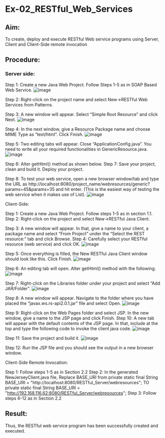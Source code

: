 # Ex-02_RESTful_Web_Services
## Aim:

To create, deploy and execute RESTful Web service programs using Server, Client and Client-Side remote invocation
## Procedure:

### Server side:
Step 1: Create a new Java Web Project. Follow Steps 1-5 as in SOAP Based Web Service.
![image](https://github.com/karthika28112004/Ex-02_RESTful_Web_Services/assets/128035087/5622815a-06d6-4787-a5b5-36df577e7981)

Step 2: Right-click on the project name and select New->RESTful Web Services from Patterns.




Step 3: A new window will appear. Select “Simple Root Resource” and click Next.
![image](https://github.com/karthika28112004/Ex-02_RESTful_Web_Services/assets/128035087/6da95ca3-942f-42ff-b4cd-9e94371db4a3)

 
 


Step 4: In the next window, give a Resource Package name and choose MIME Type as “text/html”. Click Finish.
![image](https://github.com/karthika28112004/Ex-02_RESTful_Web_Services/assets/128035087/f534f2ca-9849-4002-b76f-b28877c38d13)



Step 5: Two editing tabs will appear. Close “ApplicationConfig.java”. You need to write all your required functionalities in GenericResource.java.
![image](https://github.com/karthika28112004/Ex-02_RESTful_Web_Services/assets/128035087/8c01ee00-fa4c-4c4b-bbbb-f9d6f418a548)

Step 6: Alter getHtml() method as shown below.
Step 7: Save your project, clean and build it. Deploy your project.
 

 


Step 8: To test your web service, open a new browser window/tab and type the URL as http://localhost:8080/project_name/webresources/generic?params=45&params=35 and hit enter. (This is the easiest way of testing the web service when it makes use of List).
![image](https://github.com/karthika28112004/Ex-02_RESTful_Web_Services/assets/128035087/688de30e-6347-4e7f-802c-019ee034e6ef)




Client-Side:


Step 1: Create a new Java Web Project. Follow steps 1-5 as in section 1.1.
Step 2: Right-click on the project and select New->RESTful Java Client.




Step 3: A new window will appear. In that, give a name to your client, a package name and select “From Project” under the “Select the REST resource:” tab and click Browse. Step 4: Carefully select your RESTful resource (web service) and click OK.
![image](https://github.com/karthika28112004/Ex-02_RESTful_Web_Services/assets/128035087/68c96ebb-79f7-4d01-8969-d5cf63e17e35)

 
 


Step 5: Once everything is filled, the New RESTful Java Client window should look like this. Click Finish.
![image](https://github.com/karthika28112004/Ex-02_RESTful_Web_Services/assets/128035087/f0d95985-1732-4791-b973-2a97a252bc0e)



Step 6: An editing tab will open. Alter getHtml() method with the following.
![image](https://github.com/karthika28112004/Ex-02_RESTful_Web_Services/assets/128035087/4995fcac-28a7-4bc0-8152-a6029073ebb9)

 
 


Step 7: Right-click on the Libraries folder under your project and select “Add JAR/Folder”.
![image](https://github.com/karthika28112004/Ex-02_RESTful_Web_Services/assets/128035087/6204fadb-7a02-4e12-ac57-fa2feb1dac1b)



Step 8: A new window will appear. Navigate to the folder where you have placed the “javax.ws.rs-api2.0.1.jar” file and select Open.
![image](https://github.com/karthika28112004/Ex-02_RESTful_Web_Services/assets/128035087/e523b04d-b7ef-40df-ad11-98e241a6c016)

 
 


Step 9: Right-click on the Web Pages folder and select JSP. In the new window, give a name to the JSP page and click Finish.
Step 10: A new tab will appear with the default contents of the JSP page. In that, include at the top and type the following code to invoke the client java code.
![image](https://github.com/karthika28112004/Ex-02_RESTful_Web_Services/assets/128035087/7dc1aa4c-83b4-4cd5-9070-2ffc2c042cab)



Step 11: Save the project and build it.
![image](https://github.com/karthika28112004/Ex-02_RESTful_Web_Services/assets/128035087/b12d6820-44fe-4ec1-8257-140a915033a5)

Step 12: Run the JSP file and you should see the output in a new browser window.
 
 


Client-Side Remote Invocation:


Step 1: Follow steps 1-5 as in Section 2.2
Step 2: In the generated NewJerseyClient.java file, Replace BASE_URI from private static final String BASE_URI = "http://localhost:8080/RESTful_Server/webresources"; TO private static final String BASE_URI = "http://192.168.116.62:8080/RESTful_Server/webresources";
Step 3: Follow steps 6-12 as in Section 2.2


## Result:
 Thus, the RESTful web service program has been successfully created and executed.
